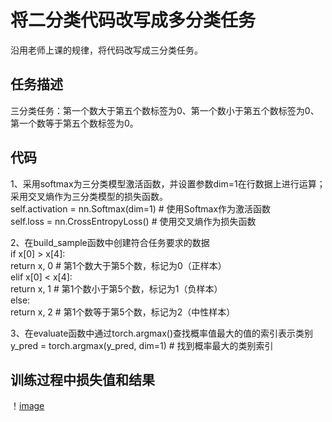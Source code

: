 # 将二分类代码改写成多分类任务    
沿用老师上课的规律，将代码改写成三分类任务。   
  
## 任务描述  
三分类任务：第一个数大于第五个数标签为0、第一个数小于第五个数标签为0、第一个数等于第五个数标签为0。  
  
## 代码  
1、采用softmax为三分类模型激活函数，并设置参数dim=1在行数据上进行运算；采用交叉熵作为三分类模型的损失函数。  
          self.activation = nn.Softmax(dim=1)  # 使用Softmax作为激活函数  
          self.loss = nn.CrossEntropyLoss()  # 使用交叉熵作为损失函数  
            
2、在build_sample函数中创建符合任务要求的数据  
          if x[0] > x[4]:  
            return x, 0  # 第1个数大于第5个数，标记为0（正样本）  
          elif x[0] < x[4]:  
            return x, 1  # 第1个数小于第5个数，标记为1（负样本）  
          else:  
            return x, 2  # 第1个数等于第5个数，标记为2（中性样本）   
              
3、在evaluate函数中通过torch.argmax()查找概率值最大的值的索引表示类别  
          y_pred = torch.argmax(y_pred, dim=1)  # 找到概率最大的类别索引  
  
## 训练过程中损失值和结果    
！[image](https://github.com/JhxCUGBCS/badou-jingpin/blob/main/91-%E5%A7%9C%E9%B9%A4%E7%A5%A5/week2/%E4%B8%89%E5%88%86%E7%B1%BB%E6%8D%9F%E5%A4%B1%E5%80%BC%E5%92%8C%E7%BB%93%E6%9E%9C.png)
